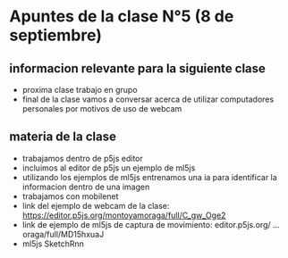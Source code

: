 # Apuntes de la clase N°5 (8 de septiembre)

## informacion relevante para la siguiente clase
- proxima clase trabajo en grupo
- final de la clase vamos a conversar acerca de utilizar computadores personales por motivos de uso de webcam
## materia de la clase
- trabajamos dentro de p5js editor
- incluimos al editor de p5js un ejemplo de ml5js
- utilizando los ejemplos de ml5js entrenamos una ia para identificar la informacion dentro de una imagen
- trabajamos con mobilenet
- link del ejemplo de webcam de la clase: https://editor.p5js.org/montoyamoraga/full/C_gw_Oge2
- link de ejemplo de ml5js de captura de movimiento: editor.p5js.org/ ... oraga/full/MD15hxuaJ
- ml5js SketchRnn

  
